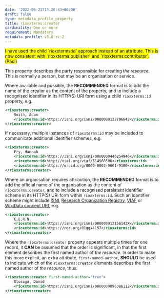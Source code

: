 ```yaml
---
date: '2022-06-21T14:26:43+00:00'
draft: false
type: metadata_profile_property
title: rioxxterms:creator
cardinality: One or more
requirement: Mandatory
metadata_profile: v3-0-rc-2
---
```


<mark>
I have used the child `rioxxterms:id` approach instead of an attribute. This is now consistent with `rioxxterms:publisher` and `rioxxterms:contributor`. (Paul)
</mark>

This property describes the party responsible for creating *the resource*. This is normally a person, but may be an organisation or service.

Where available and possible, the **RECOMMENDED** format is to add the name of the creator as the content of the property, and to include a recognised identifier in its HTTP(S) URI form using a child `rioxxterms:id` property, e.g.

```xml
<rioxxterms:creator>
    Smith, Adam
    <rioxxterms:id>https://isni.org/isni/0000000122796642</rioxxterms:id>
</rioxxterms:creator>
```

If necessary, multiple instances of `rioxxterms:id` may be included to communicate additional identifier schemes, e.g.

```xml
<rioxxterms:creator>
    Fry, Hannah
    <rioxxterms:id>https://isni.org/isni/0000000446254946</rioxxterms:id>
    <rioxxterms:id>http://viaf.org/viaf/314908506</rioxxterms:id>
    <rioxxterms:id>https://orcid.org/0000-0003-0601-9100</rioxxterms:id>
</rioxxterms:creator>
```

Where an organisation requires attribution, the **RECOMMENDED** format is to add the official name of the organisation as the content of `rioxxterms:creator`, and to include a recognised persistent identifier scheme in its HTTP(S) URI form within `rioxxterms:id`. Such an identifier scheme might include [ISNI](https://isni.org), [Research Organization Registry](https://ror.org/), [VIAF](http://viaf.org/) or [WikiData concept URI](https://www.wikidata.org/), e.g.

```xml
<rioxxterms:creator>
    C.E.R.N.
    <rioxxterms:id>https://isni.org/isni/000000012156142X</rioxxterms:id>
    <rioxxterms:id>https://ror.org/01ggx4157</rioxxterms:id>
</rioxxterms:creator>
```

Where the `rioxxterms:creator` property appears multiple times for one record, it **CAN** be assumed that the order is significant, in that the first element describes the first named author of *the resource*. In order to make this more explicit, an extra attribute, `first-named-author`, **SHOULD** be used to indicate which of the `rioxxterms:creator` elements describes the first named author of *the resource*, thus:

```xml
<rioxxterms:creator first-named-author="true">
    Olusoga, David
    <rioxxterms:id>https://isni.org/isni/0000000096386112</rioxxterms:id>
</rioxxterms:creator>
```






